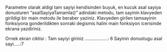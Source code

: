 Parametre olarak aldigi tam sayiyi kendisinden buyuk, en kucuk asal sayiya donusturen 
“asalSayiyaTamamla()” adindaki metodu, tam sayinin klavyeden girildigi bir main 
metodu ile beraber yaziniz. Klavyeden girilen tamsayinin fonksiyona gonderildikten sonraki 
degismis halini main fonksiyon icerisinde ekrana yazdiriniz.

Ornek ekran ciktisi : 
Tam sayiyi giriniz ..................: 6 
Sayinin donustugu asal sayi.....:7 

